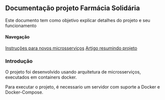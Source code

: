 ## Documentação projeto Farmácia Solidária

Este documento tem como objetivo explicar detalhes do projeto e seu funcionamento

#### Navegação
[Instruções para novos microsserviços](guideline-microservices.md)
[Artigo resumindo projeto](#)

### Introdução

O projeto foi desenvolvido usando arquitetura de microsserviços, executados em containers docker.

Para executar o projeto, é necessario um servidor com suporte a Docker e Docker-Compose.
